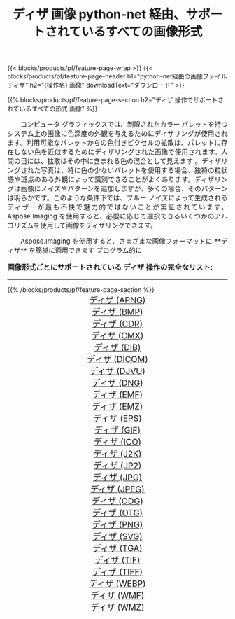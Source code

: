 ﻿---
title: ディザ 画像 python-net 経由、サポートされているすべての画像形式 
weight: 3920
url: /ja/python-net/dither/ 
lang: ja
langdirlevel: 2
locales: zh-hans,ja,it,ru,de,es,fr,nl,id,lt,pl,pt,vi,tr,ko,zh-hant,ar,hi,th,sv,cs,uk,he
description: Aspose.Imaging を使用すると、python-net 経由で簡単に ディザ イメージを作成できます
---

{{< blocks/products/pf/feature-page-wrap >}}
{{< blocks/products/pf/feature-page-header h1="python-net経由の画像ファイルディザ" h2="{操作名} 画像" downloadText="ダウンロード" >}}


{{% blocks/products/pf/feature-page-section  h2="ディザ 操作でサポートされているすべての形式 画像" %}}
<p align="justify" style="text-indent:2em;font-size:15px;">
コンピュータ グラフィックスでは、制限されたカラー パレットを持つシステム上の画像に色深度の外観を与えるためにディザリングが使用されます。利用可能なパレットからの色付きピクセルの拡散は、パレットに存在しない色を近似するためにディザリングされた画像で使用されます。人間の目には、拡散はその中に含まれる色の混合として見えます 。ディザリングされた写真は、特に色の少ないパレットを使用する場合、独特の粒状感や斑点のある外観によって識別できることがよくあります。ディザリングは画像にノイズやパターンを追加しますが、多くの場合、そのパターンは明らかです。このような条件下では、ブルー ノイズによって生成されるディザーが最も不快で魅力的ではないことが実証されています。 Aspose.Imaging を使用すると、必要に応じて選択できるいくつかのアルゴリズムを使用して画像をディザリングできます。
</p>
<p align="justify" style="text-indent:2em;font-size:15px;">
Aspose.Imaging を使用すると、さまざまな画像フォーマットに **ディザ** を簡単に適用できます プログラム的に
</p>
<h3 style="margin-top:16px;">
画像形式ごとにサポートされている ディザ 操作の完全なリスト:
</h3>
<hr/>
{{% /blocks/products/pf/feature-page-section %}}
<div class="container-fluid productfamilypage bg-gray">
    <div class="convertypes bg-gray agp-content section">
        <div class="container">
		<div class="row other-converters" style="gap: 10px;font-size: 19px;text-align:center;">
		    <div class='col-md-3 other-converter remove-lp remove-rp'><a href="/imaging/ja/python-net/dither/apng/" style="padding:15px;">ディザ (APNG)</a></div><div class='col-md-3 other-converter remove-lp remove-rp'><a href="/imaging/ja/python-net/dither/bmp/" style="padding:15px;">ディザ (BMP)</a></div><div class='col-md-3 other-converter remove-lp remove-rp'><a href="/imaging/ja/python-net/dither/cdr/" style="padding:15px;">ディザ (CDR)</a></div><div class='col-md-3 other-converter remove-lp remove-rp'><a href="/imaging/ja/python-net/dither/cmx/" style="padding:15px;">ディザ (CMX)</a></div><div class='col-md-3 other-converter remove-lp remove-rp'><a href="/imaging/ja/python-net/dither/dib/" style="padding:15px;">ディザ (DIB)</a></div><div class='col-md-3 other-converter remove-lp remove-rp'><a href="/imaging/ja/python-net/dither/dicom/" style="padding:15px;">ディザ (DICOM)</a></div><div class='col-md-3 other-converter remove-lp remove-rp'><a href="/imaging/ja/python-net/dither/djvu/" style="padding:15px;">ディザ (DJVU)</a></div><div class='col-md-3 other-converter remove-lp remove-rp'><a href="/imaging/ja/python-net/dither/dng/" style="padding:15px;">ディザ (DNG)</a></div><div class='col-md-3 other-converter remove-lp remove-rp'><a href="/imaging/ja/python-net/dither/emf/" style="padding:15px;">ディザ (EMF)</a></div><div class='col-md-3 other-converter remove-lp remove-rp'><a href="/imaging/ja/python-net/dither/emz/" style="padding:15px;">ディザ (EMZ)</a></div><div class='col-md-3 other-converter remove-lp remove-rp'><a href="/imaging/ja/python-net/dither/eps/" style="padding:15px;">ディザ (EPS)</a></div><div class='col-md-3 other-converter remove-lp remove-rp'><a href="/imaging/ja/python-net/dither/gif/" style="padding:15px;">ディザ (GIF)</a></div><div class='col-md-3 other-converter remove-lp remove-rp'><a href="/imaging/ja/python-net/dither/ico/" style="padding:15px;">ディザ (ICO)</a></div><div class='col-md-3 other-converter remove-lp remove-rp'><a href="/imaging/ja/python-net/dither/j2k/" style="padding:15px;">ディザ (J2K)</a></div><div class='col-md-3 other-converter remove-lp remove-rp'><a href="/imaging/ja/python-net/dither/jp2/" style="padding:15px;">ディザ (JP2)</a></div><div class='col-md-3 other-converter remove-lp remove-rp'><a href="/imaging/ja/python-net/dither/jpg/" style="padding:15px;">ディザ (JPG)</a></div><div class='col-md-3 other-converter remove-lp remove-rp'><a href="/imaging/ja/python-net/dither/jpeg/" style="padding:15px;">ディザ (JPEG)</a></div><div class='col-md-3 other-converter remove-lp remove-rp'><a href="/imaging/ja/python-net/dither/odg/" style="padding:15px;">ディザ (ODG)</a></div><div class='col-md-3 other-converter remove-lp remove-rp'><a href="/imaging/ja/python-net/dither/otg/" style="padding:15px;">ディザ (OTG)</a></div><div class='col-md-3 other-converter remove-lp remove-rp'><a href="/imaging/ja/python-net/dither/png/" style="padding:15px;">ディザ (PNG)</a></div><div class='col-md-3 other-converter remove-lp remove-rp'><a href="/imaging/ja/python-net/dither/svg/" style="padding:15px;">ディザ (SVG)</a></div><div class='col-md-3 other-converter remove-lp remove-rp'><a href="/imaging/ja/python-net/dither/tga/" style="padding:15px;">ディザ (TGA)</a></div><div class='col-md-3 other-converter remove-lp remove-rp'><a href="/imaging/ja/python-net/dither/tif/" style="padding:15px;">ディザ (TIF)</a></div><div class='col-md-3 other-converter remove-lp remove-rp'><a href="/imaging/ja/python-net/dither/tiff/" style="padding:15px;">ディザ (TIFF)</a></div><div class='col-md-3 other-converter remove-lp remove-rp'><a href="/imaging/ja/python-net/dither/webp/" style="padding:15px;">ディザ (WEBP)</a></div><div class='col-md-3 other-converter remove-lp remove-rp'><a href="/imaging/ja/python-net/dither/wmf/" style="padding:15px;">ディザ (WMF)</a></div><div class='col-md-3 other-converter remove-lp remove-rp'><a href="/imaging/ja/python-net/dither/wmz/" style="padding:15px;">ディザ (WMZ)</a></div>
                </div>
        </div>
    </div>
</div>
<br/>
